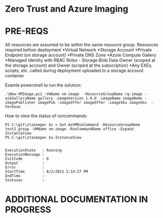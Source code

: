 # Zero Trust and Azure Imaging

# PRE-REQS

All resources are assumed to be within the same resource group. Resources required before deployment
*Virtual Network
*Storage Account
*Private Endpoint (on storage account)
*Private DNS Zone
*Azure Compute Gallery
*Managed Identity with RBAC Roles - Storage Blob Data Owner (scoped at the storage account) and Owner (scoped at the subscription)
*Any EXEs, scripts, etc. called during deployment uploaded to a storage account container

Examle powershell to run the solution:
```
.\New-VMImage.ps1 -VmName vm-image  -ResourceGroupName rg-image -aibGalleryName gallery -imageVersion 1.0.0 -imageName imageName -imagePublisher imagePub -imageOffer imageOffer -imageSku imageSku  -Verbose
```

How to view the status of runcommands:
```
PS C:\git\ztaimage> $x = Get-AzVMRunCommand -ResourceGroupName test2_group -VMName vm-image -RunCommandName office -Expand InstanceView
PS C:\git\ztaimage> $x.InstanceView


ExecutionState   : Running
ExecutionMessage :
ExitCode         : 0
Output           :
Error            :
StartTime        : 8/2/2023 2:14:27 PM
EndTime          :
Statuses         :
```

# ADDITIONAL DOCUMENTATION IN PROGRESS
